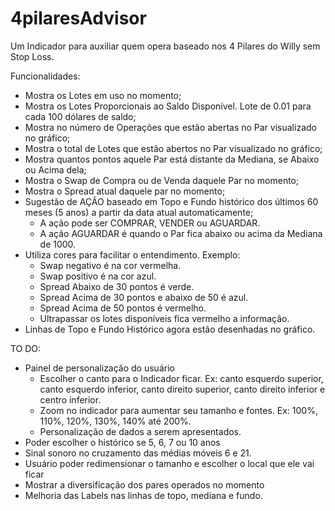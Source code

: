 # 4pilaresAdvisor
Um Indicador para auxiliar quem opera baseado nos 4 Pilares do Willy sem Stop Loss.

Funcionalidades:

* Mostra os Lotes em uso no momento;
* Mostra os Lotes Proporcionais ao Saldo Disponível. Lote de 0.01 para cada 100 dólares de saldo;
* Mostra no número de Operações que estão abertas no Par visualizado no gráfico;
* Mostra o total de Lotes que estão abertos no Par visualizado no gráfico;
* Mostra quantos pontos aquele Par está distante da Mediana, se Abaixo ou Acima dela;
* Mostra o Swap de Compra ou de Venda daquele Par no momento;
* Mostra o Spread atual daquele par no momento;
* Sugestão de AÇÃO baseado em Topo e Fundo histórico dos últimos 60 meses (5 anos) a partir da data atual automaticamente;
  - A ação pode ser COMPRAR, VENDER ou AGUARDAR.
  - A ação AGUARDAR é quando o Par fica abaixo ou acima da Mediana de 1000.
* Utiliza cores para facilitar o entendimento. Exemplo:
  - Swap negativo é na cor vermelha.
  - Swap positivo é na cor azul.
  - Spread Abaixo de 30 pontos é verde.
  - Spread Acima de 30 pontos e abaixo de 50 é azul.
  - Spread Acima de 50 pontos é vermelho.
  - Ultrapassar os lotes disponíveis fica vermelho a informação.
* Linhas de Topo e Fundo Histórico agora estão desenhadas no gráfico.


TO DO:

* Painel de personalização do usuário
  - Escolher o canto para o Indicador ficar. Ex: canto esquerdo superior, canto esquerdo inferior, canto direito superior, canto direito inferior e centro inferior.
  - Zoom no indicador para aumentar seu tamanho e fontes. Ex: 100%, 110%, 120%, 130%, 140% até 200%.
  - Personalização de dados a serem apresentados.
* Poder escolher o histórico se 5, 6, 7 ou 10 anos
* Sinal sonoro no cruzamento das médias móveis 6 e 21.
* Usuário poder redimensionar o tamanho e escolher o local que ele vai ficar
* Mostrar a diversificação dos pares operados no momento
* Melhoria das Labels nas linhas de topo, mediana e fundo.
